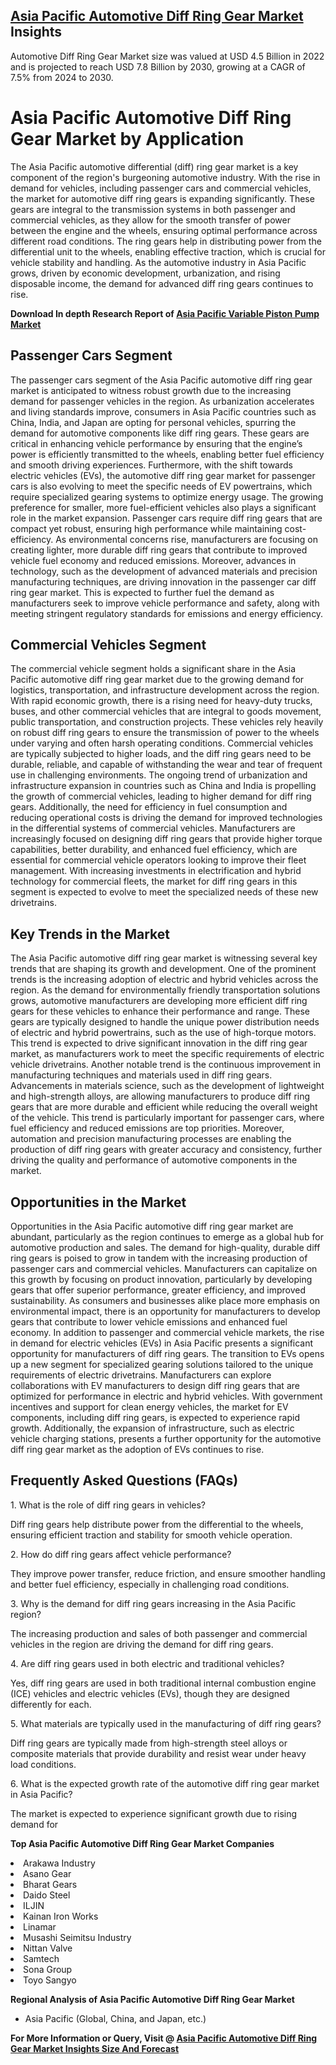 <h2><a href="https://www.verifiedmarketreports.com/download-sample/?rid=112173&amp;utm_source=Github-Feb&amp;utm_medium=219" target="_blank">Asia Pacific Automotive Diff Ring Gear Market</a> Insights</h2><p>Automotive Diff Ring Gear Market size was valued at USD 4.5 Billion in 2022 and is projected to reach USD 7.8 Billion by 2030, growing at a CAGR of 7.5% from 2024 to 2030.</p><p><h1>Asia Pacific Automotive Diff Ring Gear Market by Application</h1> <p>The Asia Pacific automotive differential (diff) ring gear market is a key component of the region's burgeoning automotive industry. With the rise in demand for vehicles, including passenger cars and commercial vehicles, the market for automotive diff ring gears is expanding significantly. These gears are integral to the transmission systems in both passenger and commercial vehicles, as they allow for the smooth transfer of power between the engine and the wheels, ensuring optimal performance across different road conditions. The ring gears help in distributing power from the differential unit to the wheels, enabling effective traction, which is crucial for vehicle stability and handling. As the automotive industry in Asia Pacific grows, driven by economic development, urbanization, and rising disposable income, the demand for advanced diff ring gears continues to rise. <p><strong>Download In depth Research Report of <a href="https://www.verifiedmarketreports.com/download-sample/?rid=236118&amp;utm_source=Pulse-Dec&amp;utm_medium=219" target="_blank">Asia Pacific Variable Piston Pump Market</a></strong></p></p> <h2>Passenger Cars Segment</h2> <p>The passenger cars segment of the Asia Pacific automotive diff ring gear market is anticipated to witness robust growth due to the increasing demand for passenger vehicles in the region. As urbanization accelerates and living standards improve, consumers in Asia Pacific countries such as China, India, and Japan are opting for personal vehicles, spurring the demand for automotive components like diff ring gears. These gears are critical in enhancing vehicle performance by ensuring that the engine’s power is efficiently transmitted to the wheels, enabling better fuel efficiency and smooth driving experiences. Furthermore, with the shift towards electric vehicles (EVs), the automotive diff ring gear market for passenger cars is also evolving to meet the specific needs of EV powertrains, which require specialized gearing systems to optimize energy usage. The growing preference for smaller, more fuel-efficient vehicles also plays a significant role in the market expansion. Passenger cars require diff ring gears that are compact yet robust, ensuring high performance while maintaining cost-efficiency. As environmental concerns rise, manufacturers are focusing on creating lighter, more durable diff ring gears that contribute to improved vehicle fuel economy and reduced emissions. Moreover, advances in technology, such as the development of advanced materials and precision manufacturing techniques, are driving innovation in the passenger car diff ring gear market. This is expected to further fuel the demand as manufacturers seek to improve vehicle performance and safety, along with meeting stringent regulatory standards for emissions and energy efficiency. <h2>Commercial Vehicles Segment</h2> <p>The commercial vehicle segment holds a significant share in the Asia Pacific automotive diff ring gear market due to the growing demand for logistics, transportation, and infrastructure development across the region. With rapid economic growth, there is a rising need for heavy-duty trucks, buses, and other commercial vehicles that are integral to goods movement, public transportation, and construction projects. These vehicles rely heavily on robust diff ring gears to ensure the transmission of power to the wheels under varying and often harsh operating conditions. Commercial vehicles are typically subjected to higher loads, and the diff ring gears need to be durable, reliable, and capable of withstanding the wear and tear of frequent use in challenging environments. The ongoing trend of urbanization and infrastructure expansion in countries such as China and India is propelling the growth of commercial vehicles, leading to higher demand for diff ring gears. Additionally, the need for efficiency in fuel consumption and reducing operational costs is driving the demand for improved technologies in the differential systems of commercial vehicles. Manufacturers are increasingly focused on designing diff ring gears that provide higher torque capabilities, better durability, and enhanced fuel efficiency, which are essential for commercial vehicle operators looking to improve their fleet management. With increasing investments in electrification and hybrid technology for commercial fleets, the market for diff ring gears in this segment is expected to evolve to meet the specialized needs of these new drivetrains. <h2>Key Trends in the Market</h2> <p>The Asia Pacific automotive diff ring gear market is witnessing several key trends that are shaping its growth and development. One of the prominent trends is the increasing adoption of electric and hybrid vehicles across the region. As the demand for environmentally friendly transportation solutions grows, automotive manufacturers are developing more efficient diff ring gears for these vehicles to enhance their performance and range. These gears are typically designed to handle the unique power distribution needs of electric and hybrid powertrains, such as the use of high-torque motors. This trend is expected to drive significant innovation in the diff ring gear market, as manufacturers work to meet the specific requirements of electric vehicle drivetrains. Another notable trend is the continuous improvement in manufacturing techniques and materials used in diff ring gears. Advancements in materials science, such as the development of lightweight and high-strength alloys, are allowing manufacturers to produce diff ring gears that are more durable and efficient while reducing the overall weight of the vehicle. This trend is particularly important for passenger cars, where fuel efficiency and reduced emissions are top priorities. Moreover, automation and precision manufacturing processes are enabling the production of diff ring gears with greater accuracy and consistency, further driving the quality and performance of automotive components in the market. <h2>Opportunities in the Market</h2> <p>Opportunities in the Asia Pacific automotive diff ring gear market are abundant, particularly as the region continues to emerge as a global hub for automotive production and sales. The demand for high-quality, durable diff ring gears is poised to grow in tandem with the increasing production of passenger cars and commercial vehicles. Manufacturers can capitalize on this growth by focusing on product innovation, particularly by developing gears that offer superior performance, greater efficiency, and improved sustainability. As consumers and businesses alike place more emphasis on environmental impact, there is an opportunity for manufacturers to develop gears that contribute to lower vehicle emissions and enhanced fuel economy. In addition to passenger and commercial vehicle markets, the rise in demand for electric vehicles (EVs) in Asia Pacific presents a significant opportunity for manufacturers of diff ring gears. The transition to EVs opens up a new segment for specialized gearing solutions tailored to the unique requirements of electric drivetrains. Manufacturers can explore collaborations with EV manufacturers to design diff ring gears that are optimized for performance in electric and hybrid vehicles. With government incentives and support for clean energy vehicles, the market for EV components, including diff ring gears, is expected to experience rapid growth. Additionally, the expansion of infrastructure, such as electric vehicle charging stations, presents a further opportunity for the automotive diff ring gear market as the adoption of EVs continues to rise. <h2>Frequently Asked Questions (FAQs)</h2> <p>1. What is the role of diff ring gears in vehicles?</p> <p>Diff ring gears help distribute power from the differential to the wheels, ensuring efficient traction and stability for smooth vehicle operation.</p> <p>2. How do diff ring gears affect vehicle performance?</p> <p>They improve power transfer, reduce friction, and ensure smoother handling and better fuel efficiency, especially in challenging road conditions.</p> <p>3. Why is the demand for diff ring gears increasing in the Asia Pacific region?</p> <p>The increasing production and sales of both passenger and commercial vehicles in the region are driving the demand for diff ring gears.</p> <p>4. Are diff ring gears used in both electric and traditional vehicles?</p> <p>Yes, diff ring gears are used in both traditional internal combustion engine (ICE) vehicles and electric vehicles (EVs), though they are designed differently for each.</p> <p>5. What materials are typically used in the manufacturing of diff ring gears?</p> <p>Diff ring gears are typically made from high-strength steel alloys or composite materials that provide durability and resist wear under heavy load conditions.</p> <p>6. What is the expected growth rate of the automotive diff ring gear market in Asia Pacific?</p> <p>The market is expected to experience significant growth due to rising demand for</p><p><strong>Top Asia Pacific Automotive Diff Ring Gear Market Companies</strong></p><div data-test-id=""><p><li>Arakawa Industry</li><li> Asano Gear</li><li> Bharat Gears</li><li> Daido Steel</li><li> ILJIN</li><li> Kainan Iron Works</li><li> Linamar</li><li> Musashi Seimitsu Industry</li><li> Nittan Valve</li><li> Samtech</li><li> Sona Group</li><li> Toyo Sangyo</li></p><div><strong>Regional Analysis of&nbsp;Asia Pacific Automotive Diff Ring Gear Market</strong></div><ul><li dir="ltr"><p dir="ltr">Asia Pacific (Global, China, and Japan, etc.)</p></li></ul><p><strong>For More Information or Query, Visit @&nbsp;</strong><strong><a href="https://www.verifiedmarketreports.com/product/global-automotive-diff-ring-gear-market/?utm_source=Github-Feb&amp;utm_medium=219" target="_blank">Asia Pacific Automotive Diff Ring Gear Market Insights Size And Forecast</a></strong></p></div><h2>&nbsp;</h2><div data-test-id="">&nbsp;</div>
